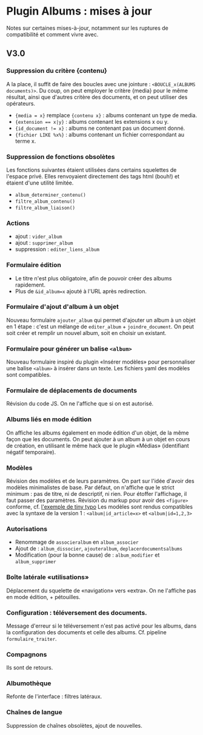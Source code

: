 Plugin Albums : mises à jour
============================

Notes sur certaines mises-à-jour, notamment sur les ruptures de compatibilité et comment vivre avec.

## V3.0

### Suppression du critère {contenu}
A la place, il suffit de faire des boucles avec une jointure : `<BOUCLE_x(ALBUMS documents)>`.
Du coup, on peut employer le critère {media} pour le même résultat, ainsi que d'autres critère des documents, et on peut utiliser des opérateurs.

 - `{media = x}` remplace `{contenu x}` : albums contenant un type de media.
 - `{extension == x|y}` : albums contenant les extensions x ou y.
 - `{id_document != x}` : albums ne contenant pas un document donné.
 - `{fichier LIKE %x%}` : albums contenant un fichier correspondant au terme x.

### Suppression de fonctions obsolètes
Les fonctions suivantes étaient utilisées dans certains squelettes de l'espace privé. Elles renvoyaient directement des tags html (bouh!) et étaient d'une utilité limitée.

 - `album_determiner_contenu()`
 - `filtre_album_contenu()`
 - `filtre_album_liaison()`

### Actions

 - ajout : `vider_album`
 - ajout : `supprimer_album`
 - suppression : `editer_liens_album`

### Formulaire édition

 - Le titre n'est plus obligatoire, afin de pouvoir créer des albums rapidement.
 - Plus de `&id_album=x` ajouté à l'URL après redirection.

### Formulaire d'ajout d'album à un objet
Nouveau formulaire `ajouter_album` qui permet d'ajouter un album à un objet en 1 étape : c'est un mélange de `editer_album` + `joindre_document`.
On peut soit créer et remplir un nouvel album, soit en choisir un existant.

### Formulaire pour générer un balise `<album>`
Nouveau formulaire inspiré du plugin «Insérer modèles» pour personnaliser une balise `<album>` à insérer dans un texte.
Les fichiers yaml des modèles sont compatibles.

### Formulaire de déplacements de documents
Révision du code JS. On ne l'affiche que si on est autorisé.

### Albums liés en mode édition
On affiche les albums également en mode édition d'un objet, de la même façon que les documents.
On peut ajouter à un album à un objet en cours de création, en utilisant le même hack que le plugin «Médias» (identifiant négatif temporaire).

### Modèles
Révision des modèles et de leurs paramètres. On part sur l'idée d'avoir des modèles minimalistes de base.
Par défaut, on n'affiche que le strict minimum : pas de titre, ni de descriptif, ni rien. Pour étoffer l'affichage, il faut passer des paramètres.
Révision du markup pour avoir des `<figure>` conforme, cf. [l'exemple de tiny typo](http://tinytypo.tetue.net/tinytypo.html#album)
Les modèles sont rendus compatibles avec la syntaxe de la version 1 : `<album|id_article=x>` et `<album|id=1,2,3>`

### Autorisations

 - Renommage de `associeralbum` en `album_associer`
 - Ajout de : `album_dissocier`, `ajouteralbum`, `deplacerdocumentsalbums`
 - Modification (pour la bonne cause) de : `album_modifier` et `album_supprimer`

### Boîte latérale «utilisations»
Déplacement du squelette de «navigation» vers «extra». On ne l'affiche pas en mode édition, + pétouilles.

### Configuration : téléversement des documents.
Message d'erreur si le téléversement n'est pas activé pour les albums, dans la configuration des documents et celle des albums.
Cf. pipeline `formulaire_traiter`.

### Compagnons
Ils sont de retours.

### Albumothèque
Refonte de l'interface : filtres latéraux.

### Chaînes de langue
Suppression de chaînes obsolètes, ajout de nouvelles.
